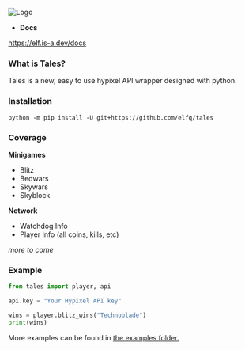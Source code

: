 ![Logo](https://static1.textcraft.net/data1/e/3/e385d7775760dc99966075463c88b0f86167c55cda39a3ee5e6b4b0d3255bfef95601890afd80709da39a3ee5e6b4b0d3255bfef95601890afd80709ad0263e05752f8b663c78a8ec35fef42.png)

- **Docs**

https://elf.is-a.dev/docs

### What is Tales?

Tales is a new, easy to use hypixel API wrapper designed with python.

### Installation

```
python -m pip install -U git+https://github.com/elfq/tales
```
### Coverage

**Minigames**
- Blitz
- Bedwars
- Skywars
- Skyblock

**Network**
- Watchdog Info
- Player Info (all coins, kills, etc)

*more to come*

### Example

```py
from tales import player, api

api.key = "Your Hypixel API key"

wins = player.blitz_wins("Technoblade")
print(wins)
```
More examples can be found in [the examples folder.](/examples)
